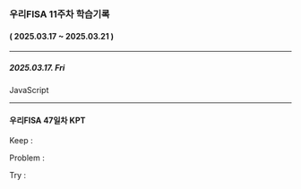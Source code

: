### 우리FISA 11주차 학습기록
#### ( 2025.03.17 ~ 2025.03.21 )
***
##### 2025.03.17. Fri
JavaScript

***
#### 우리FISA 47일차 KPT
Keep : 

Problem : 

Try : 
